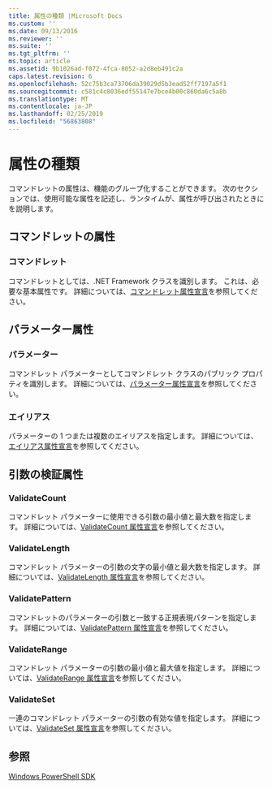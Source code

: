 ```yaml
---
title: 属性の種類 |Microsoft Docs
ms.custom: ''
ms.date: 09/13/2016
ms.reviewer: ''
ms.suite: ''
ms.tgt_pltfrm: ''
ms.topic: article
ms.assetid: 9b1026ad-f072-4fca-8052-a2d8eb491c2a
caps.latest.revision: 6
ms.openlocfilehash: 52c75b3ca73706da39029d5b3ead52ff7197a5f1
ms.sourcegitcommit: c581c4c8036edf55147e7bce4b00c860da6c5a8b
ms.translationtype: MT
ms.contentlocale: ja-JP
ms.lasthandoff: 02/25/2019
ms.locfileid: "56863808"
---
```

# <a name="attribute-types"></a>属性の種類

コマンドレットの属性は、機能のグループ化することができます。
次のセクションでは、使用可能な属性を記述し、ランタイムが、属性が呼び出されたときにを説明します。

## <a name="cmdlet-attributes"></a>コマンドレットの属性

### <a name="cmdlet"></a>コマンドレット

コマンドレットとしては、.NET Framework クラスを識別します。
これは、必要な基本属性です。
詳細については、[コマンドレット属性宣言](./cmdlet-attribute-declaration.md)を参照してください。

## <a name="parameter-attributes"></a>パラメーター属性

### <a name="parameter"></a>パラメーター

コマンドレット パラメーターとしてコマンドレット クラスのパブリック プロパティを識別します。
詳細については、[パラメーター属性宣言](./parameter-attribute-declaration.md)を参照してください。

### <a name="alias"></a>エイリアス

パラメーターの 1 つまたは複数のエイリアスを指定します。
詳細については、[エイリアス属性宣言](./alias-attribute-declaration.md)を参照してください。

## <a name="argument-validation-attributes"></a>引数の検証属性

### <a name="validatecount"></a>ValidateCount

コマンドレット パラメーターに使用できる引数の最小値と最大数を指定します。
詳細については、[ValidateCount 属性宣言](./validatecount-attribute-declaration.md)を参照してください。

### <a name="validatelength"></a>ValidateLength

コマンドレット パラメーターの引数の文字の最小値と最大数を指定します。
詳細については、[ValidateLength 属性宣言](./validatelength-attribute-declaration.md)を参照してください。

### <a name="validatepattern"></a>ValidatePattern

コマンドレットのパラメーターの引数と一致する正規表現パターンを指定します。
詳細については、[ValidatePattern 属性宣言](./validatepattern-attribute-declaration.md)を参照してください。

### <a name="validaterange"></a>ValidateRange

コマンドレット パラメーターの引数の最小値と最大値を指定します。
詳細については、[ValidateRange 属性宣言](./validaterange-attribute-declaration.md)を参照してください。

### <a name="validateset"></a>ValidateSet

一連のコマンドレット パラメーターの引数の有効な値を指定します。
詳細については、[ValidateSet 属性宣言](./validateset-attribute-declaration.md)を参照してください。

## <a name="see-also"></a>参照

[Windows PowerShell SDK](../windows-powershell-reference.md)
